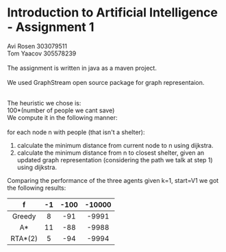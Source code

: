 # Introduction to Artificial Intelligence - Assignment 1
Avi Rosen 303079511<br>
Tom Yaacov 305578239<br>
<br>
The assignment is written in java as a maven project.
<br>
<br>
We used GraphStream open source package for graph representaion.
<br><br>

The heuristic we chose is:<br>
100*(number of people we cant save)<br>
We compute it in the following manner:<br>
<br>
for each node n with people (that isn't a shelter):<br>
1. calculate the minimum distance from current node to n using dijkstra.<br>
2. calculate the minimum distance from n to closest shelter, given an updated graph representation (considering the path we talk at step 1) using dijkstra.

Comparing the performance of the three agents given k=1, start=V1 we got the following results:<br>

| f | -1 | -100 | -10000 |
| :---: | :---: | :---: | :---: |
| Greedy | 8 | -91 | -9991 |
| A* | 11 | -88 | -9988 |
| RTA*(2) | 5 | -94 | -9994 |
